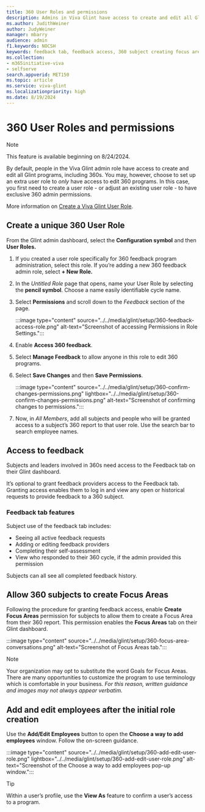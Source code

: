 ```yaml
---
title: 360 User Roles and permissions 
description: Admins in Viva Glint have access to create and edit all Glint programs. You may, however, choose to set up an additional user role to *only* have access to edit 360 programs. 
ms.author: JudithWeiner
author: JudyWeiner
manager: mbarry
audience: admin
f1.keywords: NOCSH
keywords: feedback tab, feedback access, 360 subject creating focus areas,editing 360 participants, ediing 360 subjects, editing 360 feedback providers
ms.collection:  
- m365initiative-viva
- selfserve 
search.appverid: MET150 
ms.topic: article
ms.service: viva-glint
ms.localizationpriority: high
ms.date: 8/19/2024
---
```


# 360 User Roles and permissions 

> [!NOTE]
> This feature is available beginning on 8/24/2024.

By default, people in the Viva Glint admin role have access to create and edit all Glint programs, including 360s. You may, however, choose to set up an extra user role to *only* have access to edit 360 programs. In this case, you first need to create a user role - or adjust an existing user role - to have exclusive 360 admin permissions. 

More information on [Create a Viva Glint User Role](https://go.microsoft.com/fwlink/?linkid=2230740).

## Create a unique 360 User Role

From the Glint admin dashboard, select the **Configuration symbol** and then **User Roles.** 

1.	If you created a user role specifically for 360 feedback program administration, select this role. If you’re adding a new 360 feedback admin role, select **+ New Role.**
1.	In the *Untitled Role* page that opens, name your User Role by selecting the **pencil symbol**. Choose a name easily identifiable cycle name.
1.	Select **Permissions** and scroll down to the *Feedback* section of the page.

    :::image type="content" source="../../media/glint/setup/360-feedback-access-role.png" alt-text="Screenshot of accessing Permissions in Role Settings.":::

4.  Enable **Access 360 feedback**.
5.	Select **Manage Feedback** to allow anyone in this role to edit 360 programs.  
6.	Select **Save Changes** and then **Save Permissions**.

    :::image type="content" source="../../media/glint/setup/360-confirm-changes-permissions.png" lightbox="../../media/glint/setup/360-confirm-changes-permissions.png" alt-text="Screenshot of confirming changes to permissions.":::

1.	Now, in *All Members*, add all subjects and people who will be granted access to a subject’s 360 report to that user role. Use the search bar to search employee names.

## Access to feedback

Subjects and leaders involved in 360s need access to the Feedback tab on their Glint dashboard. 

It’s optional to grant feedback providers access to the Feedback tab. Granting access enables them to log in and view any open or historical requests to provide feedback to a 360 subject.

### Feedback tab features

Subject use of the feedback tab includes:

- Seeing all active feedback requests 
- Adding or editing feedback providers 
- Completing their self-assessment 
- View who responded to their 360 cycle, if the admin provided this permission

Subjects can all see all completed feedback history.

## Allow 360 subjects to create Focus Areas

Following the procedure for granting feedback access, enable **Create Focus Areas** permission for subjects to allow them to create a Focus Area from their 360 report. This permission enables the **Focus Areas** tab on their Glint dashboard. 

:::image type="content" source="../../media/glint/setup/360-focus-area-conversations.png" alt-text="Screenshot of Focus Areas tab.":::

>[!NOTE]
>Your organization may opt to substitute the word Goals for Focus Areas. There are many opportunities to customize the program to use terminology which is comfortable in your business. *For this reason, written guidance and images may not always appear verbatim.*

## Add and edit employees after the initial role creation

Use the **Add/Edit Employees** button to open the **Choose a way to add employees** window. Follow the on-screen guidance.

:::image type="content" source="../../media/glint/setup/360-add-edit-user-role.png" lightbox="../../media/glint/setup/360-add-edit-user-role.png" alt-text="Screenshot of the Choose a way to add employees pop-up window.":::

> [!TIP]
> Within a user’s profile, use the **View As** feature to confirm a user’s access to a program.


